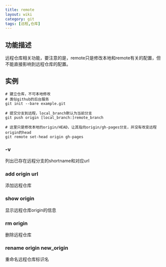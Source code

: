 ```yaml
---
title: remote
layout: wiki
category: git
tags: [远程,仓库]
---
```


## 功能描述

远程仓库相关功能，要注意的是，remote只是修改本地和remote有关的配置，但不能直接影响到远程仓库的配置。

## 实例

```
# 建立仓库，不可本地修改
# 类似github的后台服务
git init --bare example.git

# 提交分支到远程，local_branch默认为当前分支
git push origin [local_branch:]remote_branch

# 这里只是修改本地的origin/HEAD，让其指向origin/gh-pages分支，并没有改变远程origin的head
git remote set-head origin gh-pages
```


### -v

列出已存在远程分支的shortname和对应url

### add origin url

添加远程仓库

### show origin

显示远程仓库origin的信息

### rm origin

删除远程仓库

### rename origin new_origin

重命名远程仓库标识名
